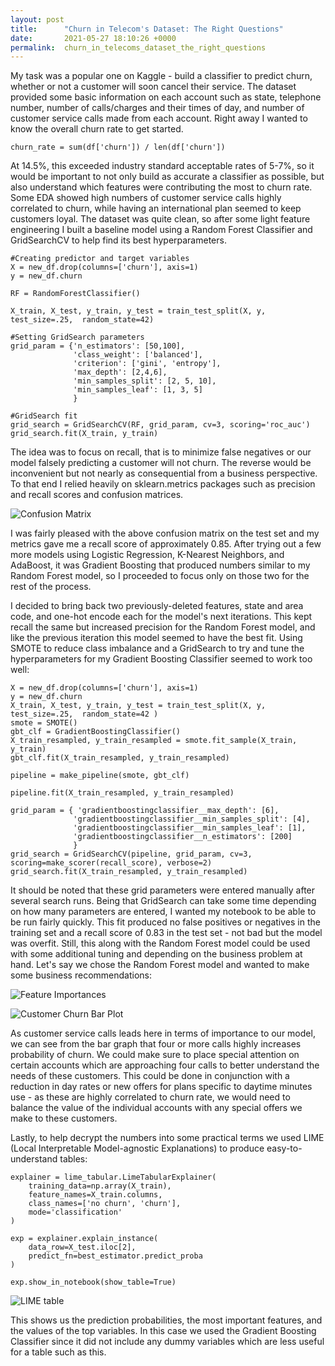 ```yaml
---
layout: post
title:      "Churn in Telecom's Dataset: The Right Questions"
date:       2021-05-27 18:10:26 +0000
permalink:  churn_in_telecoms_dataset_the_right_questions
---
```



My task was a popular one on Kaggle - build a classifier to predict churn, whether or not a customer will soon cancel their service.  The dataset provided some basic information on each account  such as state, telephone number, number of calls/charges and their times of day, and number of customer service calls made from each account.  Right away I wanted to know the overall churn rate to get started.

```
churn_rate = sum(df['churn']) / len(df['churn'])

```

At 14.5%, this exceeded industry standard acceptable rates of 5-7%, so it would be important to not only build as accurate a classifier as possible, but also understand which features were contributing the most to churn rate.  Some EDA showed high numbers of customer service calls highly correlated to churn, while having an international plan seemed to keep customers loyal.  The dataset was quite clean, so after some light feature engineering I built a baseline model using a Random Forest Classifier and GridSearchCV to help find its best hyperparameters.

```
#Creating predictor and target variables
X = new_df.drop(columns=['churn'], axis=1)
y = new_df.churn

RF = RandomForestClassifier()

X_train, X_test, y_train, y_test = train_test_split(X, y, test_size=.25,  random_state=42)

#Setting GridSearch parameters
grid_param = {'n_estimators': [50,100], 
              'class_weight': ['balanced'], 
              'criterion': ['gini', 'entropy'], 
              'max_depth': [2,4,6], 
              'min_samples_split': [2, 5, 10], 
              'min_samples_leaf': [1, 3, 5]
              } 
							
#GridSearch fit
grid_search = GridSearchCV(RF, grid_param, cv=3, scoring='roc_auc')
grid_search.fit(X_train, y_train)
```

The idea was to focus on recall, that is to minimize false negatives or our model falsely predicting a customer will not churn.  The reverse would be inconvenient but not nearly as consequential from a business perspective.  To that end I relied heavily on sklearn.metrics packages such as precision and recall scores and confusion matrices.

![Confusion Matrix](https://github.com/JonahFlateman/dsc-mod-3-project-v2-1-online-ds-sp-000/blob/master/image/confusionmatrix.pnghttp://)

I was fairly pleased with the above confusion matrix on the test set and my metrics gave me a recall score of approximately 0.85.  After trying out a few more models using Logistic Regression, K-Nearest Neighbors, and AdaBoost, it was Gradient Boosting that produced numbers similar to my Random Forest model, so I proceeded to focus only on those two for the rest of the process.

I decided to bring back two previously-deleted features, state and area code, and one-hot encode each for the model's next iterations.  This kept recall the same but increased precision for the Random Forest model, and like the previous iteration this model seemed to have the best fit.  Using SMOTE to reduce class imbalance and a GridSearch to try and tune the hyperparameters for my Gradient Boosting Classifier seemed to work too well:

```
X = new_df.drop(columns=['churn'], axis=1)
y = new_df.churn
X_train, X_test, y_train, y_test = train_test_split(X, y, test_size=.25,  random_state=42 )
smote = SMOTE()
gbt_clf = GradientBoostingClassifier()
X_train_resampled, y_train_resampled = smote.fit_sample(X_train, y_train)
gbt_clf.fit(X_train_resampled, y_train_resampled)

pipeline = make_pipeline(smote, gbt_clf)

pipeline.fit(X_train_resampled, y_train_resampled)

grid_param = { 'gradientboostingclassifier__max_depth': [6], 
              'gradientboostingclassifier__min_samples_split': [4], 
              'gradientboostingclassifier__min_samples_leaf': [1],
              'gradientboostingclassifier__n_estimators': [200]
              } 
grid_search = GridSearchCV(pipeline, grid_param, cv=3, scoring=make_scorer(recall_score), verbose=2)
grid_search.fit(X_train_resampled, y_train_resampled)
```

It should be noted that these grid parameters were entered manually after several search runs.  Being that GridSearch can take some time depending on how many parameters are entered, I wanted my notebook to be able to be run fairly quickly.  This fit produced no false positives or negatives in the training set and a recall score of 0.83 in the test set - not bad but the model was overfit.  Still, this along with the Random Forest model could be used with some additional tuning and depending on the business problem at hand.  Let's say we chose the Random Forest model and wanted to make some business recommendations:

![Feature Importances](https://github.com/JonahFlateman/dsc-mod-3-project-v2-1-online-ds-sp-000/blob/master/image/featureimportance.pnghttp://)

![Customer Churn Bar Plot](https://github.com/JonahFlateman/dsc-mod-3-project-v2-1-online-ds-sp-000/blob/master/image/customerchurnbar.pnghttp://)

As customer service calls leads here in terms of importance to our model, we can see from the bar graph that four or more calls highly increases probability of churn.  We could make sure to place special attention on certain accounts which are approaching four calls to better understand the needs of these customers.  This could be done in conjunction with a reduction in day rates or new offers for plans specific to daytime minutes use - as these are highly correlated to churn rate, we would need to balance the value of the individual accounts with any special offers we make to these customers.

Lastly, to help decrypt the numbers into some practical terms we used LIME (Local Interpretable Model-agnostic Explanations) to produce easy-to-understand tables:



```
explainer = lime_tabular.LimeTabularExplainer(
    training_data=np.array(X_train),
    feature_names=X_train.columns,
    class_names=['no churn', 'churn'],
    mode='classification'
)

exp = explainer.explain_instance(
    data_row=X_test.iloc[2], 
    predict_fn=best_estimator.predict_proba
)

exp.show_in_notebook(show_table=True)
```

![LIME table](https://github.com/JonahFlateman/dsc-mod-3-project-v2-1-online-ds-sp-000/blob/master/image/limetable.png)

This shows us the prediction probabilities, the most important features, and the values of the top variables.  In this case we used the Gradient Boosting Classifier since it did not include any dummy variables which are less useful for a table such as this.
